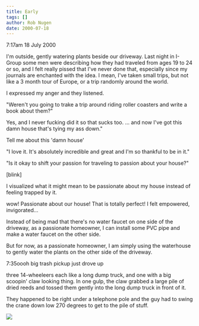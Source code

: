 ```yaml
---
title: Early
tags: []
author: Rob Nugen
date: 2000-07-18
---
```


<p class=date>7:17am 18 July 2000</p>

<p>I'm outside, gently watering plants beside our driveway.  Last night in I-Group some men were describing how they had traveled from ages 19 to 24 or so, and I felt really pissed that I've never done that, especially since my journals are enchanted with the idea.  I mean, I've taken small trips, but not like a 3 month tour of Europe, or a trip randomly around the world.

<p>I expressed my anger and they listened.

<p>"Weren't you going to trake a trip around riding roller coasters and write a book about them?"  

<p>Yes, and I never fucking did it so that sucks too. ... and now I've got this damn house that's tying my ass down."

<p>Tell me about this 'damn house'

<p>"I love it.  It's absolutely incredible and great and I'm so thankful to be in it."

<p>"Is it okay to shift your passion for traveling to passion about your house?"

<p>[blink]

<p>I visualized what it might mean to be passionate about my house instead of feeling trapped by it.

<p>wow!  Passionate about our house!  That is totally perfect!   I felt empowered, invigorated...  

<p>Instead of being mad that there's no water faucet on one side of the driveway, as a passionate homeowner, I can install some PVC pipe and make a water faucet on the other side. 

<p>But for now, as a passionate homeowner, I am simply using the waterhouse to gently water the plants on the other side of the driveway.

<p class=date>7:35</p?

<p>oooh big trash pickup just drove up

<p>three 14-wheeleers each like a long dump truck, and one with a big scoopin' claw looking thing.  In one gulp, the claw grabbed a large pile of dried reeds and tossed them gently into the long dump truck in front of it.

<p>They happened to be right under a telephone pole and the guy had to swing the crane down low 270 degrees to get to the pile of stuff.

<p><img src="/images/rob/wL-ROB.gif">

